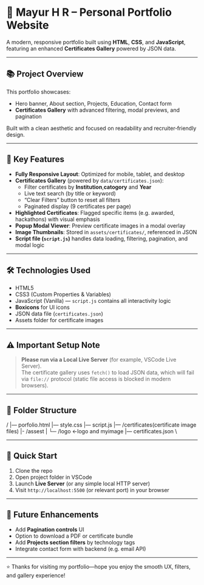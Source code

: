 # 💼 Mayur H R – Personal Portfolio Website

A modern, responsive portfolio built using **HTML**, **CSS**, and **JavaScript**, featuring an enhanced **Certificates Gallery** powered by JSON data.

---

## 📚 Project Overview

This portfolio showcases:

- Hero banner, About section, Projects, Education, Contact form  
- **Certificates Gallery** with advanced filtering, modal previews, and pagination  

Built with a clean aesthetic and focused on readability and recruiter‑friendly design.

---

## 🔧 Key Features

- **Fully Responsive Layout**: Optimized for mobile, tablet, and desktop  
- **Certificates Gallery** (powered by `data/certificates.json`):  
  - Filter certificates by **Institution**,**catogory** and **Year**  
  - Live text search (by title or keyword)  
  - “Clear Filters” button to reset all filters  
  - Paginated display (9 certificates per page)  
- **Highlighted Certificates**: Flagged specific items (e.g. awarded, hackathons) with visual emphasis  
- **Popup Modal Viewer**: Preview certificate images in a modal overlay  
- **Image Thumbnails**: Stored in `assets/certificates/`, referenced in JSON  
- **Script file (`script.js`)** handles data loading, filtering, pagination, and modal logic  

---

## 🛠️ Technologies Used

- HTML5  
- CSS3 (Custom Properties & Variables)  
- JavaScript (Vanilla) — `script.js` contains all interactivity logic  
- **Boxicons** for UI icons  
- JSON data file (`certificates.json`)  
- Assets folder for certificate images  

---

## ⚠️ Important Setup Note

> **Please run via a Local Live Server** (for example, VSCode Live Server).  
> The certificate gallery uses `fetch()` to load JSON data, which will fail via `file://` protocol (static file access is blocked in modern browsers).

---

## 📁 Folder Structure
/
|— porfolio.html
|— style.css
|— script.js
|— /certificates(certificate image files)
|- /assest
| └─ /logo <-logo and myimage
|— certificates.json
\


---

## 🚀 Quick Start

1. Clone the repo  
2. Open project folder in VSCode  
3. Launch **Live Server** (or any simple local HTTP server)  
4. Visit `http://localhost:5500` (or relevant port) in your browser  

---

## 🌟 Future Enhancements

- Add **Pagination controls** UI  
- Option to download a PDF or certificate bundle  
- Add **Projects section filters** by technology tags  
- Integrate contact form with backend (e.g. email API)

---

⭐ Thanks for visiting my portfolio—hope you enjoy the smooth UX, filters, and gallery experience!



